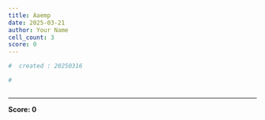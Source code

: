 ```yaml
---
title: Aaemp
date: 2025-03-21
author: Your Name
cell_count: 3
score: 0
---
```


```python
#  created : 20250316
```


```python
#  
```


```python

```


---
**Score: 0**